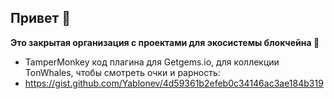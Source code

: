 ## Привет 👋

**Это закрытая организация с проектами для экосистемы блокчейна 💎**

- TamperMonkey код плагина для Getgems.io, для коллекции TonWhales, чтобы смотреть очки и рарность:
- https://gist.github.com/Yablonev/4d59361b2efeb0c34146ac3ae184b319
